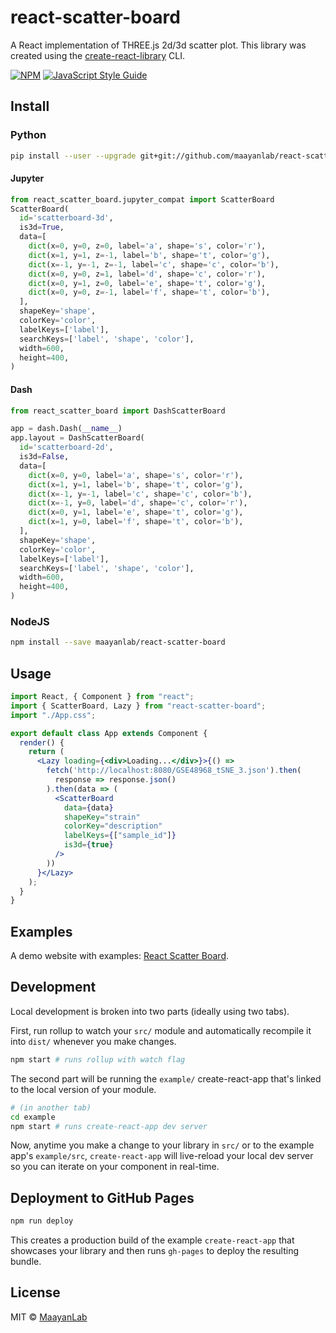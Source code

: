 # react-scatter-board

A React implementation of THREE.js 2d/3d scatter plot. This library was created using the [create-react-library](https://github.com/transitive-bullshit/create-react-library) CLI.

[![NPM](https://img.shields.io/npm/v/react-scatter-board.svg)](https://www.npmjs.com/package/react-scatter-board) [![JavaScript Style Guide](https://img.shields.io/badge/code_style-standard-brightgreen.svg)](https://standardjs.com)

## Install

### Python
```bash
pip install --user --upgrade git+git://github.com/maayanlab/react-scatter-board
```

#### Jupyter

```python
from react_scatter_board.jupyter_compat import ScatterBoard
ScatterBoard(
  id='scatterboard-3d',
  is3d=True,
  data=[
    dict(x=0, y=0, z=0, label='a', shape='s', color='r'),
    dict(x=1, y=1, z=-1, label='b', shape='t', color='g'),
    dict(x=-1, y=-1, z=-1, label='c', shape='c', color='b'),
    dict(x=0, y=0, z=1, label='d', shape='c', color='r'),
    dict(x=0, y=1, z=0, label='e', shape='t', color='g'),
    dict(x=0, y=0, z=-1, label='f', shape='t', color='b'),
  ],
  shapeKey='shape',
  colorKey='color',
  labelKeys=['label'],
  searchKeys=['label', 'shape', 'color'],
  width=600,
  height=400,
)
```

#### Dash
```python
from react_scatter_board import DashScatterBoard

app = dash.Dash(__name__)
app.layout = DashScatterBoard(
  id='scatterboard-2d',
  is3d=False,
  data=[
    dict(x=0, y=0, label='a', shape='s', color='r'),
    dict(x=1, y=1, label='b', shape='t', color='g'),
    dict(x=-1, y=-1, label='c', shape='c', color='b'),
    dict(x=-1, y=0, label='d', shape='c', color='r'),
    dict(x=0, y=1, label='e', shape='t', color='g'),
    dict(x=1, y=0, label='f', shape='t', color='b'),
  ],
  shapeKey='shape',
  colorKey='color',
  labelKeys=['label'],
  searchKeys=['label', 'shape', 'color'],
  width=600,
  height=400,
)
```

### NodeJS
```bash
npm install --save maayanlab/react-scatter-board
```

## Usage

```jsx
import React, { Component } from "react";
import { ScatterBoard, Lazy } from "react-scatter-board";
import "./App.css";

export default class App extends Component {
  render() {
    return (
      <Lazy loading={<div>Loading...</div>}>{() =>
        fetch('http://localhost:8080/GSE48968_tSNE_3.json').then(
          response => response.json()
        ).then(data => (
          <ScatterBoard
            data={data}
            shapeKey="strain"
            colorKey="description"
            labelKeys={["sample_id"]}
            is3d={true}
          />
        ))
      }</Lazy>
    );
  }
}
```

## Examples

A demo website with examples: [React Scatter Board](https://maayanlab.github.io/react-scatter-board/).

## Development

Local development is broken into two parts (ideally using two tabs).

First, run rollup to watch your `src/` module and automatically recompile it into `dist/` whenever you make changes.

```bash
npm start # runs rollup with watch flag
```

The second part will be running the `example/` create-react-app that's linked to the local version of your module.

```bash
# (in another tab)
cd example
npm start # runs create-react-app dev server
```

Now, anytime you make a change to your library in `src/` or to the example app's `example/src`, `create-react-app` will live-reload your local dev server so you can iterate on your component in real-time.

## Deployment to GitHub Pages

```bash
npm run deploy
```

This creates a production build of the example `create-react-app` that showcases your library and then runs `gh-pages` to deploy the resulting bundle.

## License

MIT © [MaayanLab](https://github.com/MaayanLab)
